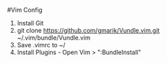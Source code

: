 #Vim Config

1. Install Git
2. git clone https://github.com/gmarik/Vundle.vim.git ~/.vim/bundle/Vundle.vim
3. Save .vimrc to ~/
4. Install Plugins - Open Vim > ":BundleInstall"
